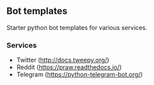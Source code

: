 ## Bot templates

Starter python bot templates for various services.

### Services

- Twitter (http://docs.tweepy.org/)
- Reddit (https://praw.readthedocs.io/)
- Telegram (https://python-telegram-bot.org/)
